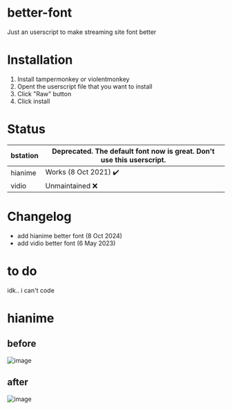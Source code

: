 # better-font
Just an userscript to make streaming site font better

# Installation
1. Install tampermonkey or violentmonkey
2. Opent the userscript file that you want to install
3. Click "Raw" button
4. Click install

# Status
| bstation | Deprecated. The default font now is great. Don't use this userscript. |
|---|---|
| hianime | Works (8 Oct 2021) ✔️|
| vidio | Unmaintained ❌|


# Changelog
* add hianime better font (8 Oct 2024)
* add vidio better font (6 May 2023)

# to do
idk.. i can't code

# hianime
## before
![image](https://github.com/user-attachments/assets/646f84d4-f381-45e2-86bd-0478955bf02b)

## after
![image](https://github.com/user-attachments/assets/8b3c5ca8-0ab7-4f45-b5db-cf8551e762cb)
